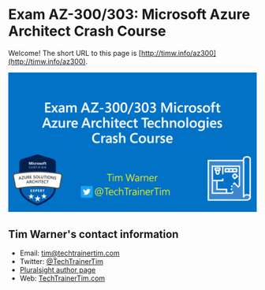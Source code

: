 # Exam AZ-300/303: Microsoft Azure Architect Crash Course

Welcome! The short URL to this page is [http://timw.info/az300](http://timw.info/az300).

![az-300-cover](az300-cover.png)

## Tim Warner's contact information

* Email: [tim@techtrainertim.com](mailto://tim@techtrainertim.com)
* Twitter: [@TechTrainerTim](https://twitter.com/techtrainertim)
* [Pluralsight author page](https://www.pluralsight.com/authors/tim-warner)
* Web: [TechTrainerTim.com](https://techtrainertim.com/)